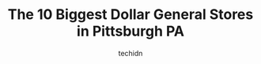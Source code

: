 ---
layout: ampstory
image: https://i0.wp.com/?resize=640,853
author: techidn
featured: false
description: Discover the impressive array of Dollar General options in Pittsburgh PA, where you can find 10 of the largest Dollar General establishments in the area. From renowned classics to hidden gem
title: The 10 Biggest Dollar General Stores in Pittsburgh PA
cover:
   title: The 10 Biggest Dollar General Stores in Pittsburgh PA
   subtitle: Rickpate
   background: 

pages: 
 - layout: thirds
   top: <h1>#1 Dollar General</h1>
   bottom: "<p>This new one is very nice but needed stocked more before opening. All the girls working there are so nice</p>"
   background: https://images.unsplash.com/photo-1608501821300-4f99e58bba77?ixlib=rb-4.0.3&ixid=MnwxMjA3fDB8MHxwaG90by1wYWdlfHx8fGVufDB8fHx8&auto=format&fit=crop&w=640&h=853&q=80
   backgroundblur: true
 - layout: thirds
   top: <h1>#2 Dollar General</h1>
   bottom: "<p>3060 Sussex Ave, Pittsburgh, PA 15226, United States</p>"
   background: https://images.unsplash.com/photo-1489648022186-8f49310909a0?ixlib=rb-4.0.3&ixid=MnwxMjA3fDB8MHxwaG90by1wYWdlfHx8fGVufDB8fHx8&auto=format&fit=crop&w=640&h=853&q=80
   cta:
      link: https://www.depkes.org/blog/the-10-biggest-dollar-general-stores-in-pittsburgh-pa/
      text: The 10 Biggest Dollar General Stores in Pittsburgh PA
 - layout: thirds
   top: <h1>#3 Dollar General</h1>
   bottom: "<p>3750 Saw Mill Run Blvd, Pittsburgh, PA 15227, United States</p>"
   background: https://images.unsplash.com/photo-1580610447943-1bfbef5efe07?ixlib=rb-4.0.3&ixid=MnwxMjA3fDB8MHxwaG90by1wYWdlfHx8fGVufDB8fHx8&auto=format&fit=crop&w=640&h=853&q=80
   cta:
      link: https://www.depkes.org/blog/the-10-biggest-dollar-general-stores-in-pittsburgh-pa/
      text: The 10 Biggest Dollar General Stores in Pittsburgh PA
 - layout: thirds
   top: <h1>#4 Dollar General</h1>
   bottom: "<p>5800 Buttermilk Hollow Rd, Pittsburgh, PA 15207, United States</p>"
   background: https://images.unsplash.com/photo-1515405295579-ba7b45403062?ixlib=rb-4.0.3&ixid=MnwxMjA3fDB8MHxwaG90by1wYWdlfHx8fGVufDB8fHx8&auto=format&fit=crop&w=640&h=853&q=80
   cta:
      link: https://www.depkes.org/blog/the-10-biggest-dollar-general-stores-in-pittsburgh-pa/
      text: The 10 Biggest Dollar General Stores in Pittsburgh PA
 - layout: thirds
   top: <h1>#5 Dollar General</h1>
   bottom: "<p>700 E Warrington Ave, Pittsburgh, PA 15210, United States</p>"
   background: https://images.unsplash.com/photo-1522441815192-d9f04eb0615c?ixlib=rb-4.0.3&ixid=MnwxMjA3fDB8MHxwaG90by1wYWdlfHx8fGVufDB8fHx8&auto=format&fit=crop&w=640&h=853&q=80
   cta:
      link: https://www.depkes.org/blog/the-10-biggest-dollar-general-stores-in-pittsburgh-pa/
      text: The 10 Biggest Dollar General Stores in Pittsburgh PA
 - layout: thirds
   top: <h1>#6 Dollar General</h1>
   bottom: "<p>93 Joseph St, Pittsburgh, PA 15227, United States</p>"
   background: https://images.unsplash.com/photo-1518640467707-6811f4a6ab73?ixlib=rb-4.0.3&ixid=MnwxMjA3fDB8MHxwaG90by1wYWdlfHx8fGVufDB8fHx8&auto=format&fit=crop&w=640&h=853&q=80
   cta:
      link: https://www.depkes.org/blog/the-10-biggest-dollar-general-stores-in-pittsburgh-pa/
      text: The 10 Biggest Dollar General Stores in Pittsburgh PA
 - layout: thirds
   top: <h1>#7 Dollar General</h1>
   bottom: "<p>1695 McFarland Rd, Pittsburgh, PA 15216, United States</p>"
   background: https://images.unsplash.com/photo-1618556658017-fd9c732d1360?ixlib=rb-4.0.3&ixid=MnwxMjA3fDB8MHxwaG90by1wYWdlfHx8fGVufDB8fHx8&auto=format&fit=crop&w=640&h=853&q=80
   cta:
      link: https://www.depkes.org/blog/the-10-biggest-dollar-general-stores-in-pittsburgh-pa/
      text: The 10 Biggest Dollar General Stores in Pittsburgh PA
 - layout: thirds
   middle: Continue reading...
   background: https://images.unsplash.com/photo-1614648718611-0635f29016cb?ixlib=rb-4.0.3&ixid=MnwxMjA3fDB8MHxwaG90by1wYWdlfHx8fGVufDB8fHx8&auto=format&fit=crop&w=640&h=853&q=80
   cta:
      link: https://www.depkes.org/blog/the-10-biggest-dollar-general-stores-in-pittsburgh-pa/
      text: The 10 Biggest Dollar General Stores in Pittsburgh PA
      
---